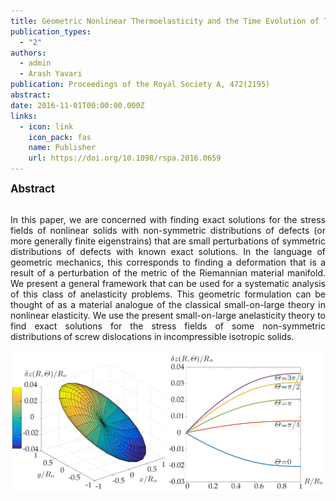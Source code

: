 ```yaml
---
title: Geometric Nonlinear Thermoelasticity and the Time Evolution of Thermal Stresses
publication_types:
  - "2"
authors:
  - admin
  - Arash Yavari
publication: Proceedings of the Royal Society A, 472(2195)
abstract:
date: 2016-11-01T00:00:00.000Z
links:
  - icon: link
    icon_pack: fas
    name: Publisher
    url: https://doi.org/10.1098/rspa.2016.0659
---
```

<big><b>Abstract</b></big><br><br>
<div style="text-align: justify">In this paper, we are concerned with finding exact solutions for the stress fields of nonlinear solids with non-symmetric distributions of defects (or more generally finite eigenstrains) that are small perturbations of symmetric distributions of defects with known exact solutions. In the language of geometric mechanics, this corresponds to finding a deformation that is a result of a perturbation of the metric of the Riemannian material manifold. We present a general framework that can be used for a systematic analysis of this class of anelasticity problems. This geometric formulation can be thought of as a material analogue of the classical small-on-large theory in nonlinear elasticity. We use the present small-on-large anelasticity theory to find exact solutions for the stress fields of some non-symmetric distributions of screw dislocations in incompressible isotropic solids.</div>

![Alt Text](fig.png)
